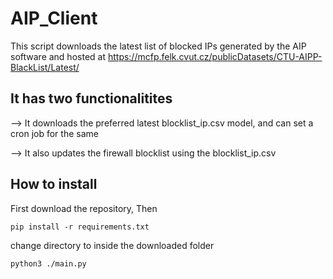 # AIP_Client
This script downloads the latest list of blocked IPs generated by the AIP software and hosted at https://mcfp.felk.cvut.cz/publicDatasets/CTU-AIPP-BlackList/Latest/

## It has two functionalitites
--> It downloads the preferred latest blocklist_ip.csv model, and can set a cron job for the same

--> It also updates the firewall blocklist using the blocklist_ip.csv

## How to install
First download the repository, Then

```pip install -r requirements.txt```

change directory to inside the downloaded folder

```python3 ./main.py```
